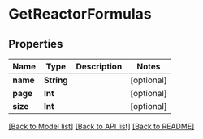 # GetReactorFormulas

## Properties
Name | Type | Description | Notes
------------ | ------------- | ------------- | -------------
**name** | **String** |  | [optional] 
**page** | **Int** |  | [optional] 
**size** | **Int** |  | [optional] 

[[Back to Model list]](../README.md#documentation-for-models) [[Back to API list]](../README.md#documentation-for-api-endpoints) [[Back to README]](../README.md)


